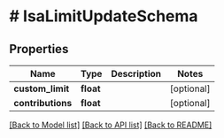 # # IsaLimitUpdateSchema

## Properties

Name | Type | Description | Notes
------------ | ------------- | ------------- | -------------
**custom_limit** | **float** |  | [optional]
**contributions** | **float** |  | [optional]

[[Back to Model list]](../../README.md#models) [[Back to API list]](../../README.md#endpoints) [[Back to README]](../../README.md)
